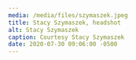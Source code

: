 ```yaml
---
media: /media/files/szymaszek.jpeg
title: Stacy Szymaszek, headshot
alt: Stacy Szymaszek
caption: Courtesy Stacy Szymaszek
date: 2020-07-30 09:06:00 -0500
---
```

